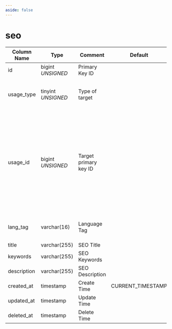 ```yaml
---
aside: false
---
```


# seo

| Column Name | Type | Comment | Default | Null | Remark |
| --- | --- | --- | --- | --- | --- |
| id | bigint *UNSIGNED* | Primary Key ID | | NO | Auto Increment |
| usage_type | tinyint *UNSIGNED* | Type of target |  | NO | 1.User / 2.Group / 3.Hashtag / 4.Post / 5.Comment |
| usage_id | bigint *UNSIGNED* | Target primary key ID |  | NO | 1.Related field `users->id`<br>2.Related field `groups->id`<br>3.Related field `hashtags->id`<br>4.Related field `posts->id`<br>5.Related field `comments->id` |
| lang_tag | varchar(16) | Language Tag |  | NO | Refer to "[Multilingual Uniqueness Logic](../../extensions/multilingual.md)" |
| title | varchar(255) | SEO Title |  | YES |  |
| keywords | varchar(255) | SEO Keywords |  | YES |  |
| description | varchar(255) | SEO Description |  | YES |  |
| created_at | timestamp | Create Time | CURRENT_TIMESTAMP | NO |  |
| updated_at | timestamp | Update Time |  | YES |  |
| deleted_at | timestamp | Delete Time |  | YES |  |
